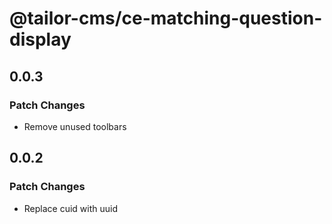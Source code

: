 # @tailor-cms/ce-matching-question-display

## 0.0.3

### Patch Changes

- Remove unused toolbars

## 0.0.2

### Patch Changes

- Replace cuid with uuid
